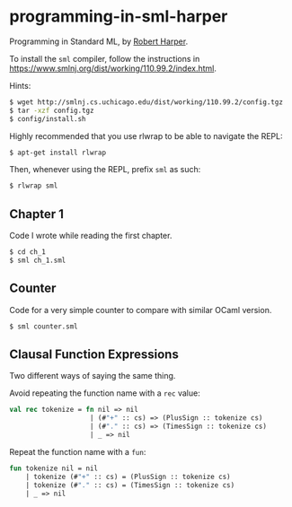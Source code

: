 # programming-in-sml-harper

Programming in Standard ML, by [Robert Harper](https://www.cs.cmu.edu/~rwh/).

To install the `sml` compiler, follow the instructions in 
https://www.smlnj.org/dist/working/110.99.2/index.html.

Hints:

```bash
$ wget http://smlnj.cs.uchicago.edu/dist/working/110.99.2/config.tgz
$ tar -xzf config.tgz
$ config/install.sh
```

Highly recommended that you use rlwrap to be able to navigate the REPL:

```bash
$ apt-get install rlwrap
```

Then, whenever using the REPL, prefix `sml` as such:

```bash
$ rlwrap sml
```

## Chapter 1

Code I wrote while reading the first chapter.

```bash
$ cd ch_1
$ sml ch_1.sml
```

## Counter

Code for a very simple counter to compare with similar OCaml version.

```bash
$ sml counter.sml
```

## Clausal Function Expressions

Two different ways of saying the same thing.

Avoid repeating the function name with a `rec` value:

```sml
val rec tokenize = fn nil => nil
                    | (#"+" :: cs) => (PlusSign :: tokenize cs)
                    | (#"." :: cs) => (TimesSign :: tokenize cs)
                    | _ => nil
```

Repeat the function name with a `fun`:

```sml
fun tokenize nil = nil
    | tokenize (#"+" :: cs) = (PlusSign :: tokenize cs)
    | tokenize (#"." :: cs) = (TimesSign :: tokenize cs)
    | _ => nil
```
